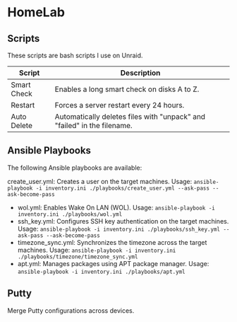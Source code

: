 # HomeLab

## Scripts
These scripts are bash scripts I use on Unraid. 

| Script        | Description                                          |
| ------------- | ---------------------------------------------------- |
| Smart Check   | Enables a long smart check on disks A to Z.           |
| Restart       | Forces a server restart every 24 hours.               |
| Auto Delete   | Automatically deletes files with "unpack" and "failed" in the filename. |

## Ansible Playbooks

The following Ansible playbooks are available:

create_user.yml: 
Creates a user on the target machines. 
Usage: `ansible-playbook -i inventory.ini ./playbooks/create_user.yml --ask-pass --ask-become-pass`
- wol.yml: Enables Wake On LAN (WOL). Usage: `ansible-playbook -i inventory.ini ./playbooks/wol.yml`
- ssh_key.yml: Configures SSH key authentication on the target machines. Usage: `ansible-playbook -i inventory.ini ./playbooks/ssh_key.yml --ask-pass --ask-become-pass`
- timezone_sync.yml: Synchronizes the timezone across the target machines. Usage: `ansible-playbook -i inventory.ini ./playbooks/timezone/timezone_sync.yml`
- apt.yml: Manages packages using APT package manager. Usage: `ansible-playbook -i inventory.ini ./playbooks/apt.yml`

## Putty

Merge Putty configurations across devices.
